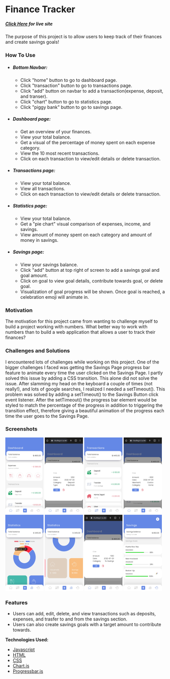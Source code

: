 # Finance Tracker
##### *[Click Here](https://financetracker.kurtisgarcia.dev) for live site*

The purpose of this project is to allow users to keep track of their finances and create savings goals!


### How To Use

- ##### *Bottom Navbar:*
    - Click "home" button to go to dashboard page.
    - Click "transaction" button to go to transactions page.
    - Click "add" button on navbar to add a transaction(expense, deposit, and transer).
    - Click "chart" button to go to statistics page.
    - Click "piggy bank" button to go to savings page.

- ##### *Dashboard page:*
    - Get an overview of your finances.
    - View your total balance.
    - Get a visual of the percentage of money spent on each expense category.
    - View the 10 most recent transactions.
    - Click on each transaction to view/edit details or delete transaction.

- ##### *Transactions page:*
    - View your total balance.
    - View all transactions.
    - Click on each transaction to view/edit details or delete transaction.

- ##### *Statistics page:*

    - View your total balance.
    - Get a "pie chart" visual comparison of expenses, income, and savings. 
    - View amount of money spent on each category and amount of money in savings.

- ##### *Savings page:*

    - View your savings balance.
    - Click "add" button at top right of screen to add a savings goal and goal amount.
    - Click on goal to view goal details, contribute towards goal, or delete goal.
    - Visualization of goal progress will be shown. Once goal is reached, a celebration emoji will animate in.


### Motivation
The motivation for this project came from wanting to challenge myself to build a project working with numbers. What better way to work with numbers than to build a web application that allows a user to track their finances?


### Challenges and Solutions
I encountered lots of challenges while working on this project. One of the bigger challenges I faced was getting the Savings Page progress bar feature to animate every time the user clicked on the Savings Page. I partly solved this issue by adding a CSS transition. This alone did not solve the issue. After slamming my head on the keyboard a couple of times (not really!), and lots of google searches, I realized I needed a setTimeout(). This problem was solved by adding a setTimeout() to the Savings Button click event listener. After the setTimeout() the progress bar element would be styled to match the percentage of the progress in addition to triggering the transition effect, therefore giving a beautiful animation of the progress each time the user goes to the Savings Page. 


### Screenshots
<div>
<img src="./images/readme_screenshots/dashboard-screenshot.jpg" width="120" height="240" alt="dashboard page"/>

<img src="./images/readme_screenshots/deposit-screenshot.jpg" width="120" height="240" alt="deposit details"/>

<img src="./images/readme_screenshots/transactions-screenshot.jpg" width="120" height="240" alt="transactions page"/>

<img src="./images/readme_screenshots/expense-screenshot.jpg" width="120" height="240" alt="expense-details"/>

<img src="./images/readme_screenshots/stats1-screenshot.jpg" width="120" height="240" alt="statistics page"/>

<img src="./images/readme_screenshots/stats2-screenshot.jpg" width="120" height="240" alt="statistics page"/>

<img src="./images/readme_screenshots/transfer-screenshot.jpg" width="120" height="240" alt="transfer details"/>

<img src="./images/readme_screenshots/savings-screenshot.jpg" width="120" height="240" alt="savings page"/>
</div>

### Features
- Users can add, edit, delete, and view transactions such as deposits, expenses, and trasfer to and from the savings section.
- Users can also create savings goals with a target amount to contribute towards.


**Technologies Used:**
- [Javascript](https://developer.mozilla.org/en-US/docs/Web/JavaScript)
- [HTML](https://developer.mozilla.org/en-US/docs/Web/HTML)
- [CSS](https://developer.mozilla.org/en-US/docs/Web/CSS)
- [Chart.js](https://www.chartjs.org/)
- [Progressbar.js](https://kimmobrunfeldt.github.io/progressbar.js/)
